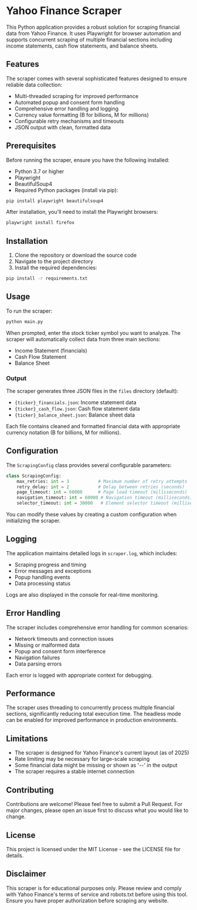 # Yahoo Finance Scraper

This Python application provides a robust solution for scraping financial data from Yahoo Finance. It uses Playwright for browser automation and supports concurrent scraping of multiple financial sections including income statements, cash flow statements, and balance sheets.

## Features

The scraper comes with several sophisticated features designed to ensure reliable data collection:

- Multi-threaded scraping for improved performance
- Automated popup and consent form handling
- Comprehensive error handling and logging
- Currency value formatting (B for billions, M for millions)
- Configurable retry mechanisms and timeouts
- JSON output with clean, formatted data

## Prerequisites

Before running the scraper, ensure you have the following installed:

- Python 3.7 or higher
- Playwright
- BeautifulSoup4
- Required Python packages (install via pip):
```bash
pip install playwright beautifulsoup4
```

After installation, you'll need to install the Playwright browsers:
```bash
playwright install firefox
```

## Installation

1. Clone the repository or download the source code
2. Navigate to the project directory
3. Install the required dependencies:
```bash
pip install -r requirements.txt
```

## Usage

To run the scraper:

```bash
python main.py
```

When prompted, enter the stock ticker symbol you want to analyze. The scraper will automatically collect data from three main sections:
- Income Statement (financials)
- Cash Flow Statement
- Balance Sheet

### Output

The scraper generates three JSON files in the `files` directory (default):
- `{ticker}_financials.json`: Income statement data
- `{ticker}_cash_flow.json`: Cash flow statement data
- `{ticker}_balance_sheet.json`: Balance sheet data

Each file contains cleaned and formatted financial data with appropriate currency notation (B for billions, M for millions).

## Configuration

The `ScrapingConfig` class provides several configurable parameters:

```python
class ScrapingConfig:
    max_retries: int = 3           # Maximum number of retry attempts
    retry_delay: int = 2           # Delay between retries (seconds)
    page_timeout: int = 60000      # Page load timeout (milliseconds)
    navigation_timeout: int = 60000 # Navigation timeout (milliseconds)
    selector_timeout: int = 30000   # Element selector timeout (milliseconds)
```

You can modify these values by creating a custom configuration when initializing the scraper.

## Logging

The application maintains detailed logs in `scraper.log`, which includes:
- Scraping progress and timing
- Error messages and exceptions
- Popup handling events
- Data processing status

Logs are also displayed in the console for real-time monitoring.

## Error Handling

The scraper includes comprehensive error handling for common scenarios:
- Network timeouts and connection issues
- Missing or malformed data
- Popup and consent form interference
- Navigation failures
- Data parsing errors

Each error is logged with appropriate context for debugging.

## Performance

The scraper uses threading to concurrently process multiple financial sections, significantly reducing total execution time. The headless mode can be enabled for improved performance in production environments.

## Limitations

- The scraper is designed for Yahoo Finance's current layout (as of 2025)
- Rate limiting may be necessary for large-scale scraping
- Some financial data might be missing or shown as '--' in the output
- The scraper requires a stable internet connection

## Contributing

Contributions are welcome! Please feel free to submit a Pull Request. For major changes, please open an issue first to discuss what you would like to change.

## License

This project is licensed under the MIT License - see the LICENSE file for details.

## Disclaimer

This scraper is for educational purposes only. Please review and comply with Yahoo Finance's terms of service and robots.txt before using this tool. Ensure you have proper authorization before scraping any website.
